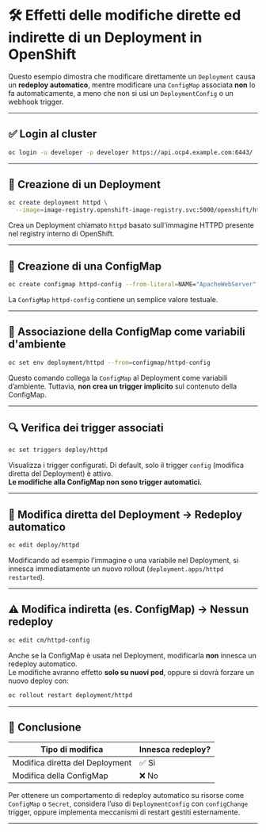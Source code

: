 # 🛠️ Effetti delle modifiche dirette ed indirette di un Deployment in OpenShift

Questo esempio dimostra che modificare direttamente un `Deployment` causa un **redeploy automatico**, mentre modificare una `ConfigMap` associata **non** lo fa automaticamente, a meno che non si usi un `DeploymentConfig` o un webhook trigger.

---

## ✅ Login al cluster

```bash
oc login -u developer -p developer https://api.ocp4.example.com:6443/
```

---

## 🚀 Creazione di un Deployment

```bash
oc create deployment httpd \
  --image=image-registry.openshift-image-registry.svc:5000/openshift/httpd:latest
```

Crea un Deployment chiamato `httpd` basato sull'immagine HTTPD presente nel registry interno di OpenShift.

---

## 🧱 Creazione di una ConfigMap

```bash
oc create configmap httpd-config --from-literal=NAME="ApacheWebServer"
```

La `ConfigMap` `httpd-config` contiene un semplice valore testuale.

---

## 🔗 Associazione della ConfigMap come variabili d'ambiente

```bash
oc set env deployment/httpd --from=configmap/httpd-config
```

Questo comando collega la `ConfigMap` al Deployment come variabili d’ambiente. Tuttavia, **non crea un trigger implicito** sul contenuto della ConfigMap.

---

## 🔍 Verifica dei trigger associati

```bash
oc set triggers deploy/httpd
```

Visualizza i trigger configurati. Di default, solo il trigger `config` (modifica diretta del Deployment) è attivo.  
**Le modifiche alla ConfigMap non sono trigger automatici.**

---

## 🔄 Modifica diretta del Deployment → **Redeploy automatico**

```bash
oc edit deploy/httpd
```

Modificando ad esempio l’immagine o una variabile nel Deployment, si innesca immediatamente un nuovo rollout (`deployment.apps/httpd restarted`).

---

## ⚠️ Modifica indiretta (es. ConfigMap) → **Nessun redeploy**

```bash
oc edit cm/httpd-config
```

Anche se la ConfigMap è usata nel Deployment, modificarla **non** innesca un redeploy automatico.  
Le modifiche avranno effetto **solo su nuovi pod**, oppure si dovrà forzare un nuovo deploy con:

```bash
oc rollout restart deployment/httpd
```

---

## 📌 Conclusione

| Tipo di modifica             | Innesca redeploy? |
|-----------------------------|-------------------|
| Modifica diretta del Deployment | ✅ Sì              |
| Modifica della ConfigMap         | ❌ No              |

Per ottenere un comportamento di redeploy automatico su risorse come `ConfigMap` o `Secret`, considera l’uso di `DeploymentConfig` con `configChange` trigger, oppure implementa meccanismi di restart gestiti esternamente.

---
